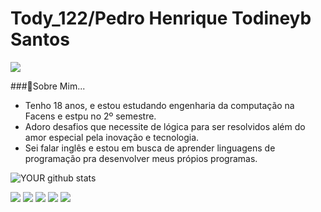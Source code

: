 # Tody_122/Pedro Henrique Todineyb Santos
<img src="https://github.com/pr2tik1/pr2tik1/blob/master/IMAGE-NAME">

###👾Sobre Mim...

- Tenho 18 anos, e estou estudando engenharia da computação na Facens e estpu no 2º semestre.
- Adoro desafios que necessite de lógica para ser resolvidos além do amor especial pela inovação e tecnologia.
- Sei falar inglês e estou em busca de aprender linguagens de programação pra desenvolver meus própios programas. 

![YOUR github stats](https://github-readme-stats.vercel.app/api?username=USERNAME)


[<img src="https://img.shields.io/badge/twitter-%231DA1F2.svg?&style=for-the-badge&logo=twitter&logoColor=white" />](https://twitter.com/USERNAME) [<img src="https://img.shields.io/badge/medium-%2312100E.svg?&style=for-the-badge&logo=medium&logoColor=white" />](https://medium.com/USERNAME)  [<img src="https://img.shields.io/badge/linkedin-%230077B5.svg?&style=for-the-badge&logo=linkedin&logoColor=white" />](https://www.linkedin.com/in/USERNAME/) [<img src = "https://img.shields.io/badge/instagram-%23E4405F.svg?&style=for-the-badge&logo=instagram&logoColor=white">](https://www.instagram.com/USERNAME/) [<img src = "https://img.shields.io/badge/facebook-%231877F2.svg?&style=for-the-badge&logo=facebook&logoColor=white">](https://www.facebook.com/USERNAME)
